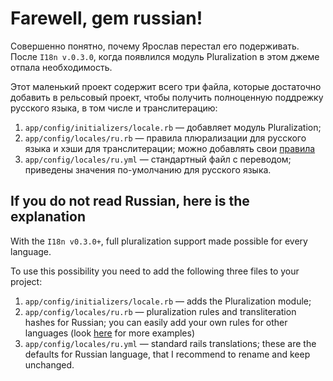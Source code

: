 Farewell, gem russian!
======================

Совершенно понятно, почему Ярослав перестал его подерживать.
После `I18n v.0.3.0`, когда появлился модуль Pluralization в этом джеме отпала необходимость.

Этот маленький проект содержит всего три файла, которые достаточно добавить в рельсовый проект, чтобы получить полноценную поддрежку русского языка, в том числе и транслитерацию:

1. `app/config/initializers/locale.rb` — добавляет модуль Pluralization;
2. `app/config/locales/ru.rb` — правила плюрализации для русского языка и хэши для транслитерации; можно добавлять свои [правила](http://unicode.org/repos/cldr-tmp/trunk/diff/supplemental/language_plural_rules.html)
3. `app/config/locales/ru.yml` — стандартный файл с переводом; приведены значения по-умолчанию для русского языка.


If you do not read Russian, here is the explanation
---------------------------------------------------

With the `I18n v0.3.0+`, full pluralization support made possible for every language.

To use this possibility you need to add the following three files to your project:

1. `app/config/initializers/locale.rb` — adds the Pluralization module;
2. `app/config/locales/ru.rb` — pluralization rules and transliteration hashes for Russian; you can easily add your own rules for other languages (look [here](http://unicode.org/repos/cldr-tmp/trunk/diff/supplemental/language_plural_rules.html) for more examples)
3. `app/config/locales/ru.yml` — standard rails translations; these are the defaults for Russian language, that I recommend to rename and keep unchanged.
